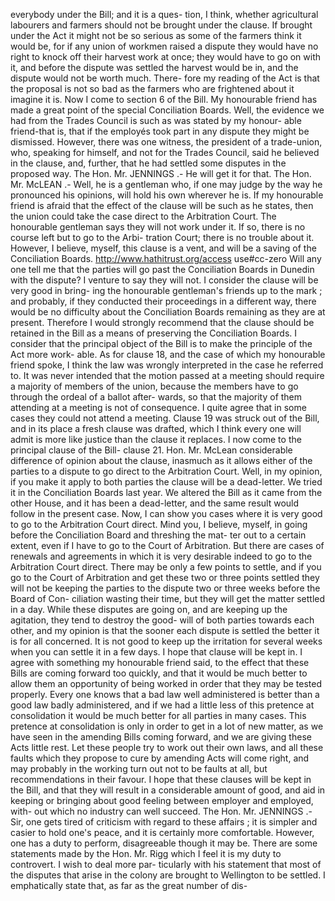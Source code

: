 everybody under the Bill; and it is a ques- tion, I think, whether agricultural labourers and farmers should not be brought under the clause. If brought under the Act it might not be so serious as some of the farmers think it would be, for if any union of workmen raised a dispute they would have no right to knock off their harvest work at once; they would have to go on with it, and before the dispute was settled the harvest would be in, and the dispute would not be worth much. There- fore my reading of the Act is that the proposal is not so bad as the farmers who are frightened about it imagine it is. Now I come to section 6 of the Bill. My honourable friend has made a great point of the special Conciliation Boards. Well, the evidence we had from the Trades Council is such as was stated by my honour- able friend-that is, that if the employés took part in any dispute they might be dismissed. However, there was one witness, the president of a trade-union, who, speaking for himself, and not for the Trades Council, said he believed in the clause, and, further, that he had settled some disputes in the proposed way. The Hon. Mr. JENNINGS .- He will get it for that. The Hon. Mr. McLEAN .- Well, he is a gentleman who, if one may judge by the way he pronounced his opinions, will hold his own wherever he is. If my honourable friend is afraid that the effect of the clause will be such as he states, then the union could take the case direct to the Arbitration Court. The honourable gentleman says they will not work under it. If so, there is no course left but to go to the Arbi- tration Court; there is no trouble about it. However, I believe, myself, this clause is a vent, and will be a saving of the Conciliation Boards. http://www.hathitrust.org/access use#cc-zero Will any one tell me that the parties will go past the Conciliation Boards in Dunedin with the dispute? I venture to say they will not. I consider the clause will be very good in bring- ing the honourable gentleman's friends up to the mark ; and probably, if they conducted their proceedings in a different way, there would be no difficulty about the Conciliation Boards remaining as they are at present. Therefore I would strongly recommend that the clause should be retained in the Bill as a means of preserving the Conciliation Boards. I consider that the principal object of the Bill is to make the principle of the Act more work- able. As for clause 18, and the case of which my honourable friend spoke, I think the law was wrongly interpreted in the case he referred to. It was never intended that the motion passed at a meeting should require a majority of members of the union, because the members have to go through the ordeal of a ballot after- wards, so that the majority of them attending at a meeting is not of consequence. I quite agree that in some cases they could not attend a meeting. Clause 19 was struck out of the Bill, and in its place a fresh clause was drafted, which I think every one will admit is more like justice than the clause it replaces. I now come to the principal clause of the Bill- clause 21. Hon. Mr. McLean considerable difference of opinion about the clause, inasmuch as it allows either of the parties to a dispute to go direct to the Arbitration Court. Well, in my opinion, if you make it apply to both parties the clause will be a dead-letter. We tried it in the Conciliation Boards last year. We altered the Bill as it came from the other House, and it has been a dead-letter, and the same result would follow in the present case. Now, I can show you cases where it is very good to go to the Arbitration Court direct. Mind you, I believe, myself, in going before the Conciliation Board and threshing the mat- ter out to a certain extent, even if I have to go to the Court of Arbitration. But there are cases of renewals and agreements in which it is very desirable indeed to go to the Arbitration Court direct. There may be only a few points to settle, and if you go to the Court of Arbitration and get these two or three points settled they will not be keeping the parties to the dispute two or three weeks before the Board of Con- ciliation wasting their time, but they will get the matter settled in a day. While these disputes are going on, and are keeping up the agitation, they tend to destroy the good- will of both parties towards each other, and my opinion is that the sooner each dispute is settled the better it is for all concerned. It is not good to keep up the irritation for several weeks when you can settle it in a few days. I hope that clause will be kept in. I agree with something my honourable friend said, to the effect that these Bills are coming forward too quickly, and that it would be much better to allow them an opportunity of being worked in order that they may be tested properly. Every one knows that a bad law well administered is better than a good law badly administered, and if we had a little less of this pretence at consolidation it would be much better for all parties in many cases. This pretence at consolidation is only in order to get in a lot of new matter, as we have seen in the amending Bills coming forward, and we are giving these Acts little rest. Let these people try to work out their own laws, and all these faults which they propose to cure by amending Acts will come right, and may probably in the working turn out not to be faults at all, but recommendations in their favour. I hope that these clauses will be kept in the Bill, and that they will result in a considerable amount of good, and aid in keeping or bringing about good feeling between employer and employed, with- out which no industry can well succeed. The Hon. Mr. JENNINGS .- Sir, one gets tired of criticism with regard to these affairs ; it is simpler and casier to hold one's peace, and it is certainly more comfortable. However, one has a duty to perform, disagreeable though it may be. There are some statements made by the Hon. Mr. Rigg which I feel it is my duty to controvert. I wish to deal more par- ticularly with his statement that most of the disputes that arise in the colony are brought to Wellington to be settled. I emphatically state that, as far as the great number of dis- 